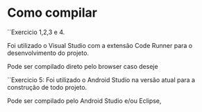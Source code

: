 # Como compilar
``Exercicio 1,2,3 e 4.

Foi utilizado o Visual Studio com a extensão Code Runner para o desenvolvimento do projeto.

Pode ser compilado direto pelo browser caso deseje

``Exercicio 5:
Foi utilizado o Android Studio na versão atual para a construção de todo projeto.

Pode ser compilado pelo Android Studio e/ou Eclipse,

